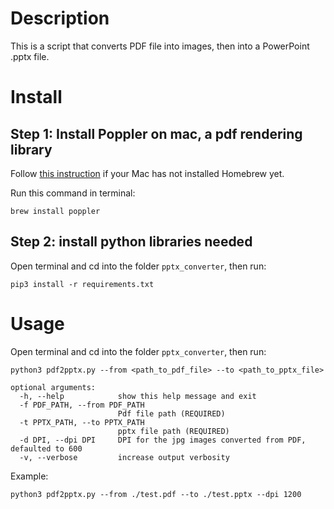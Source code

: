 
# Description
This is a script that converts PDF file into images, then into a PowerPoint .pptx file.

# Install

## Step 1: Install Poppler on mac, a pdf rendering library

Follow [this instruction](http://macappstore.org/poppler/) if your Mac has not installed Homebrew yet.

Run this command in terminal:

```shell
brew install poppler
```

## Step 2: install python libraries needed
Open terminal and cd into the folder `pptx_converter`, then run:

```shell
pip3 install -r requirements.txt
```

# Usage
Open terminal and cd into the folder `pptx_converter`, then run:


```shell
python3 pdf2pptx.py --from <path_to_pdf_file> --to <path_to_pptx_file> 
```

```
optional arguments:
  -h, --help            show this help message and exit
  -f PDF_PATH, --from PDF_PATH
                        Pdf file path (REQUIRED)
  -t PPTX_PATH, --to PPTX_PATH
                        pptx file path (REQUIRED)
  -d DPI, --dpi DPI     DPI for the jpg images converted from PDF, defaulted to 600
  -v, --verbose         increase output verbosity
```

Example:

```shell
python3 pdf2pptx.py --from ./test.pdf --to ./test.pptx --dpi 1200
```

